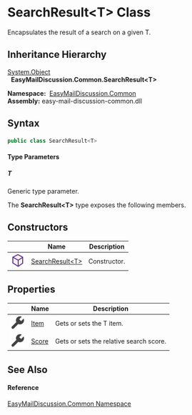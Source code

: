 SearchResult&lt;T> Class
========================
Encapsulates the result of a search on a given T.


Inheritance Hierarchy
---------------------
[System.Object][1]  
  **EasyMailDiscussion.Common.SearchResult&lt;T>**  

  **Namespace:**  [EasyMailDiscussion.Common][2]  
  **Assembly:** easy-mail-discussion-common.dll

Syntax
------

```csharp
public class SearchResult<T>

```

#### Type Parameters

##### *T*
Generic type parameter.

The **SearchResult&lt;T>** type exposes the following members.


Constructors
------------

|                  | Name                    | Description  |
| ---------------- | ----------------------- | ------------ |
| ![Public method] | [SearchResult&lt;T>][3] | Constructor. |


Properties
----------

|                    | Name       | Description                             |
| ------------------ | ---------- | --------------------------------------- |
| ![Public property] | [Item][4]  | Gets or sets the T item.                |
| ![Public property] | [Score][5] | Gets or sets the relative search score. |


See Also
--------

#### Reference
[EasyMailDiscussion.Common Namespace][2]  

[1]: https://docs.microsoft.com/dotnet/api/system.object
[2]: ../README.md
[3]: _ctor.md
[4]: Item.md
[5]: Score.md
[Public method]: ../../icons/pubmethod.svg "Public method"
[Public property]: ../../icons/pubproperty.svg "Public property"